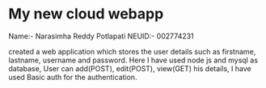 # My new cloud webapp

Name:- Narasimha Reddy Potlapati
NEUID:- 002774231

created a web application which stores the user details such as firstname, lastname, username and password. Here I have used node js and mysql as database, User can add(POST), edit(POST), view(GET) his details, I have used Basic auth for the authentication.
